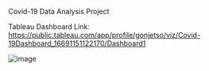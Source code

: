 Covid-19 Data Analysis Project

Tableau Dashboard
Link: https://public.tableau.com/app/profile/gonjetso/viz/Covid-19Dashboard_16691151122170/Dashboard1

![image](https://user-images.githubusercontent.com/30069373/203299595-951c0d36-d976-429b-a6a4-c4c15c24b27d.png)
